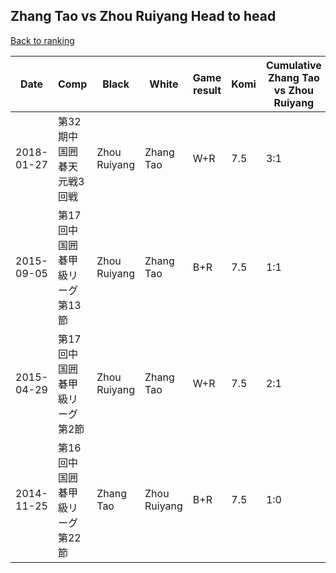 ## Zhang Tao vs Zhou Ruiyang Head to head

[Back to ranking](../../index.md)




| **Date** | **Comp** | **Black** | **White** | **Game result** | **Komi** | **Cumulative Zhang Tao vs Zhou Ruiyang** | **Zhang Tao streak** | **Zhou Ruiyang streak** | 
| --- | --- | --- | --- | --- | --- | --- | --- | --- |
| 2018-01-27 | 第32期中国囲碁天元戦3回戦 | Zhou Ruiyang | Zhang Tao | W+R | 7.5 | 3:1 | 2 | 0 | 
| 2015-09-05 | 第17回中国囲碁甲級リーグ第13節 | Zhou Ruiyang | Zhang Tao | B+R | 7.5 | 1:1 | 0 | 1 | 
| 2015-04-29 | 第17回中国囲碁甲級リーグ第2節 | Zhou Ruiyang | Zhang Tao | W+R | 7.5 | 2:1 | 1 | 0 | 
| 2014-11-25 | 第16回中国囲碁甲級リーグ第22節 | Zhang Tao | Zhou Ruiyang | B+R | 7.5 | 1:0 | 1 | 0 |




